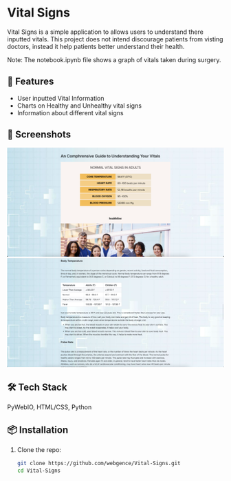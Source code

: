 # Vital Signs

Vital Signs is a simple application to allows users to understand there inputted vitals. This project does not intend discourage patients from visting doctors, instead it help patients better understand their health.

Note: The notebook.ipynb file shows a graph of vitals taken during surgery.

## 🚀 Features

- User inputted Vital Information
- Charts on Healthy and Unhealthy vital signs
- Information about different vital signs

## 📸 Screenshots

![Screenshot 1](https://github.com/webgence/Vital-Signs/blob/main/ScreenShots/1.png)
![Screenshot 2](https://github.com/webgence/Vital-Signs/blob/main/ScreenShots/2.png)

## 🛠️ Tech Stack

PyWebIO, HTML/CSS, Python

## 📦 Installation

1. Clone the repo:
   ```bash
   git clone https://github.com/webgence/Vital-Signs.git
   cd Vital-Signs
